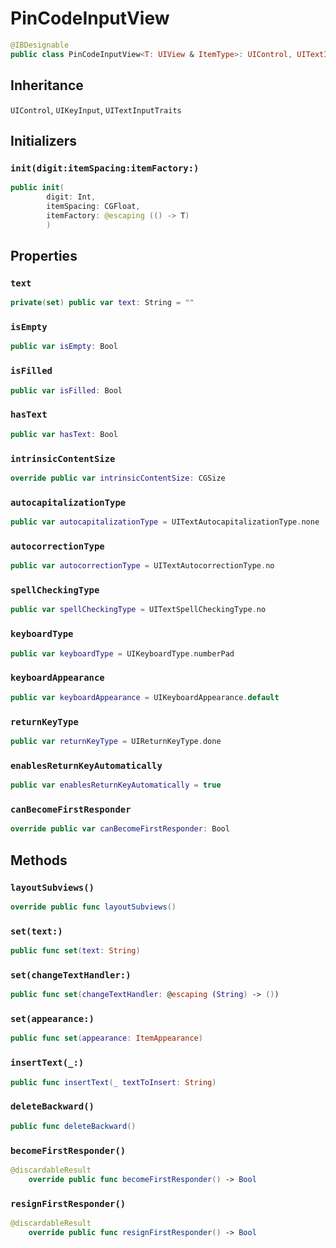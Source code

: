 # PinCodeInputView

``` swift
@IBDesignable
public class PinCodeInputView<T: UIView & ItemType>: UIControl, UITextInputTraits, UIKeyInput 
```

## Inheritance

`UIControl`, `UIKeyInput`, `UITextInputTraits`

## Initializers

### `init(digit:itemSpacing:itemFactory:)`

``` swift
public init(
        digit: Int,
        itemSpacing: CGFloat,
        itemFactory: @escaping (() -> T)
        ) 
```

## Properties

### `text`

``` swift
private(set) public var text: String = "" 
```

### `isEmpty`

``` swift
public var isEmpty: Bool 
```

### `isFilled`

``` swift
public var isFilled: Bool 
```

### `hasText`

``` swift
public var hasText: Bool 
```

### `intrinsicContentSize`

``` swift
override public var intrinsicContentSize: CGSize 
```

### `autocapitalizationType`

``` swift
public var autocapitalizationType = UITextAutocapitalizationType.none
```

### `autocorrectionType`

``` swift
public var autocorrectionType = UITextAutocorrectionType.no
```

### `spellCheckingType`

``` swift
public var spellCheckingType = UITextSpellCheckingType.no
```

### `keyboardType`

``` swift
public var keyboardType = UIKeyboardType.numberPad
```

### `keyboardAppearance`

``` swift
public var keyboardAppearance = UIKeyboardAppearance.default
```

### `returnKeyType`

``` swift
public var returnKeyType = UIReturnKeyType.done
```

### `enablesReturnKeyAutomatically`

``` swift
public var enablesReturnKeyAutomatically = true
```

### `canBecomeFirstResponder`

``` swift
override public var canBecomeFirstResponder: Bool 
```

## Methods

### `layoutSubviews()`

``` swift
override public func layoutSubviews() 
```

### `set(text:)`

``` swift
public func set(text: String) 
```

### `set(changeTextHandler:)`

``` swift
public func set(changeTextHandler: @escaping (String) -> ()) 
```

### `set(appearance:)`

``` swift
public func set(appearance: ItemAppearance) 
```

### `insertText(_:)`

``` swift
public func insertText(_ textToInsert: String) 
```

### `deleteBackward()`

``` swift
public func deleteBackward() 
```

### `becomeFirstResponder()`

``` swift
@discardableResult
    override public func becomeFirstResponder() -> Bool 
```

### `resignFirstResponder()`

``` swift
@discardableResult
    override public func resignFirstResponder() -> Bool 
```
